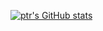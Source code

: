 [![ptr's GitHub stats](https://github-readme-stats.vercel.app/api?username=ptrfs&show_icons=true&theme=dark)](https://github.com/anuraghazra/github-readme-stats)
